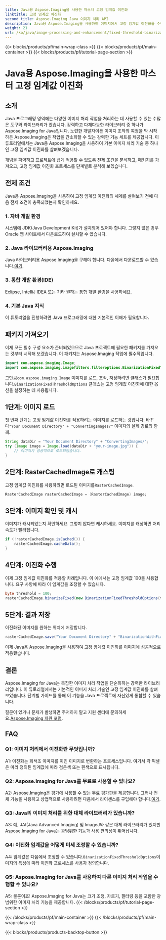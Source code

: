 ```yaml
---
title: Java용 Aspose.Imaging을 사용한 마스터 고정 임계값 이진화
linktitle: 고정 임계값 이진화
second_title: Aspose.Imaging Java 이미지 처리 API
description: Java용 Aspose.Imaging을 사용하여 이미지에서 고정 임계값 이진화를 수행하는 방법을 알아보세요.
weight: 21
url: /ko/java/image-processing-and-enhancement/fixed-threshold-binarization/
---
```


{{< blocks/products/pf/main-wrap-class >}}
{{< blocks/products/pf/main-container >}}
{{< blocks/products/pf/tutorial-page-section >}}

# Java용 Aspose.Imaging을 사용한 마스터 고정 임계값 이진화

## 소개

Java 프로그래밍 영역에는 다양한 이미지 처리 작업을 처리하는 데 사용할 수 있는 수많은 도구와 라이브러리가 있습니다. 강력하고 다재다능한 라이브러리 중 하나가 Aspose.Imaging for Java입니다. 노련한 개발자이든 이미지 조작의 여정을 막 시작하든 Aspose.Imaging은 작업을 간소화할 수 있는 강력한 기능 세트를 제공합니다. 이 튜토리얼에서는 Java용 Aspose.Imaging을 사용하여 기본 이미지 처리 기술 중 하나인 고정 임계값 이진화를 살펴보겠습니다.

개념을 파악하고 프로젝트에 쉽게 적용할 수 있도록 전제 조건을 분석하고, 패키지를 가져오고, 고정 임계값 이진화 프로세스를 단계별로 분석해 보겠습니다.

## 전제 조건

Java용 Aspose.Imaging을 사용하여 고정 임계값 이진화의 세계를 살펴보기 전에 다음 전제 조건이 충족되었는지 확인하세요.

### 1. 자바 개발 환경

시스템에 JDK(Java Development Kit)가 설치되어 있어야 합니다. 그렇지 않은 경우 Oracle 웹 사이트에서 다운로드하여 설치할 수 있습니다.

### 2. Java 라이브러리용 Aspose.Imaging

 Java 라이브러리용 Aspose.Imaging을 구해야 합니다. 다음에서 다운로드할 수 있습니다.[여기](https://releases.aspose.com/imaging/java/).

### 3. 통합 개발 환경(IDE)

Eclipse, IntelliJ IDEA 또는 기타 원하는 통합 개발 환경을 사용하세요.

### 4. 기본 Java 지식

이 튜토리얼을 진행하려면 Java 프로그래밍에 대한 기본적인 이해가 필요합니다.

## 패키지 가져오기

이제 모든 필수 구성 요소가 준비되었으므로 Java 프로젝트에 필요한 패키지를 가져오는 것부터 시작해 보겠습니다. 이 패키지는 Aspose.Imaging 작업에 필수적입니다.

```java
import com.aspose.imaging.Image;
import com.aspose.imaging.imagefilters.filteroptions.BinarizationFixedThresholdOptions;
```

 그만큼`com.aspose.imaging.Image` 이미지를 로드, 조작, 저장하려면 클래스가 필요합니다.`BinarizationFixedThresholdOptions` 클래스는 고정 임계값 이진화에 대한 옵션을 설정하는 데 사용됩니다.

## 1단계: 이미지 로드

 첫 번째 단계는 고정 임계값 이진화를 적용하려는 이미지를 로드하는 것입니다. 바꾸다`"Your Document Directory" + "ConvertingImages/"` 이미지의 실제 경로와 함께.

```java
String dataDir = "Your Document Directory" + "ConvertingImages/";
try (Image image = Image.load(dataDir + "your-image.jpg")) {
    // 이미지가 성공적으로 로드되었습니다.
}
```

## 2단계: RasterCachedImage로 캐스팅

 고정 임계값 이진화를 사용하려면 로드된 이미지를`RasterCachedImage`.

```java
RasterCachedImage rasterCachedImage = (RasterCachedImage) image;
```

## 3단계: 이미지 확인 및 캐시

이미지가 캐시되었는지 확인하세요. 그렇지 않다면 캐시하세요. 이미지를 캐싱하면 처리 속도가 빨라집니다.

```java
if (!rasterCachedImage.isCached()) {
    rasterCachedImage.cacheData();
}
```

## 4단계: 이진화 수행

이제 고정 임계값 이진화를 적용할 차례입니다. 이 예에서는 고정 임계값 100을 사용합니다. 요구 사항에 따라 이 임계값을 조정할 수 있습니다.

```java
byte threshold = 100;
rasterCachedImage.binarizeFixed(new BinarizationFixedThresholdOptions(threshold));
```

## 5단계: 결과 저장

이진화된 이미지를 원하는 위치에 저장합니다.

```java
rasterCachedImage.save("Your Document Directory" + "BinarizationWithFixedThreshold_out.jpg");
```

이제 Java용 Aspose.Imaging을 사용하여 고정 임계값 이진화를 이미지에 성공적으로 적용했습니다.

## 결론

Aspose.Imaging for Java는 복잡한 이미지 처리 작업을 단순화하는 강력한 라이브러리입니다. 이 튜토리얼에서는 기본적인 이미지 처리 기술인 고정 임계값 이진화를 살펴보았습니다. 단계별 가이드를 통해 이 기능을 Java 프로젝트에 자신있게 통합할 수 있습니다.

질문이 있거나 문제가 발생하면 주저하지 말고 지원 센터에 문의하세요.[Aspose.Imaging 지원 포럼](https://forum.aspose.com/).

## FAQ

### Q1: 이미지 처리에서 이진화란 무엇입니까?

A1: 이진화는 회색조 이미지를 이진 이미지로 변환하는 프로세스입니다. 여기서 각 픽셀은 미리 정의된 임계값에 따라 검은색 또는 흰색으로 표시됩니다.

### Q2: Aspose.Imaging for Java를 무료로 사용할 수 있나요?

 A2: Aspose.Imaging은 평가에 사용할 수 있는 무료 평가판을 제공합니다. 그러나 전체 기능을 사용하고 상업적으로 사용하려면 다음에서 라이센스를 구입해야 합니다.[여기](https://purchase.aspose.com/buy).

### Q3: Java의 이미지 처리를 위한 대체 라이브러리가 있습니까?

A3: 예, JAI(Java Advanced Imaging) 및 ImageJ와 같은 대체 라이브러리가 있지만 Aspose.Imaging for Java는 광범위한 기능과 사용 편의성이 뛰어납니다.

### Q4: 이진화 임계값을 어떻게 미세 조정할 수 있습니까?

 A4: 임계값은 다음에서 조정할 수 있습니다.`BinarizationFixedThresholdOptions`이미지의 특성에 따라 이진화 프로세스를 사용자 정의합니다.

### Q5: Aspose.Imaging for Java를 사용하여 다른 이미지 처리 작업을 수행할 수 있나요?

A5: 물론이죠! Aspose.Imaging for Java는 크기 조정, 자르기, 필터링 등을 포함한 광범위한 이미지 처리 기능을 제공합니다.
{{< /blocks/products/pf/tutorial-page-section >}}

{{< /blocks/products/pf/main-container >}}
{{< /blocks/products/pf/main-wrap-class >}}

{{< blocks/products/products-backtop-button >}}
